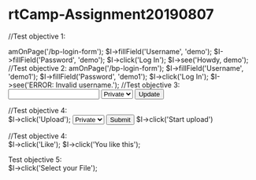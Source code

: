 # rtCamp-Assignment20190807

//Test objective 1:
<?php
$I->amOnPage('/bp-login-form');
$I->fillField('Username', 'demo');
$I->fillField('Password', 'demo');
$I->click('Log In');
$I->see('Howdy, demo');


//Test objective 2:
<?php
$I->amOnPage('/bp-login-form');
$I->fillField('Username', 'demo1');
$I->fillField('Password', 'demo1');
$I->click('Log In');
$I->see('ERROR: Invalid username.');


//Test objective 3:
<form method="post" action="/update" id="update_form">
     <input type="text" id="whats-new" />
     <select id="rtSelectPrivacy">
          <option value="Private">Private</option>
          <option value="Loged in users">User</option>
          <option value="Public">Public</option>
     </select>
     <input type="submit" name="aw-whats-new-submit" value="Update" />
</form>


//Test objective 4:
<form method="post" action="/update" id="rtmedia-nav-item-albums">
  $I->click('Upload');
  <select id="rtSelectPrivacy">
          <option value="Private">Private</option>
          <option value="Loged in users">User</option>
          <option value="Public">Public</option>
     </select>
     <input type="submit" name="rtMedia-upload-button"/>
$I->click('Start upload')
</form>


//Test objective 4:
<form method="post" action="/update" id="rtmedia-like-counter-wrap">
  $I->click('Like');
  $I->click('You like this');
</form>



Test objective 5:
<form method="post" action="/update" id="change-cover-image">
  $I->click('Select your File');
</form>
